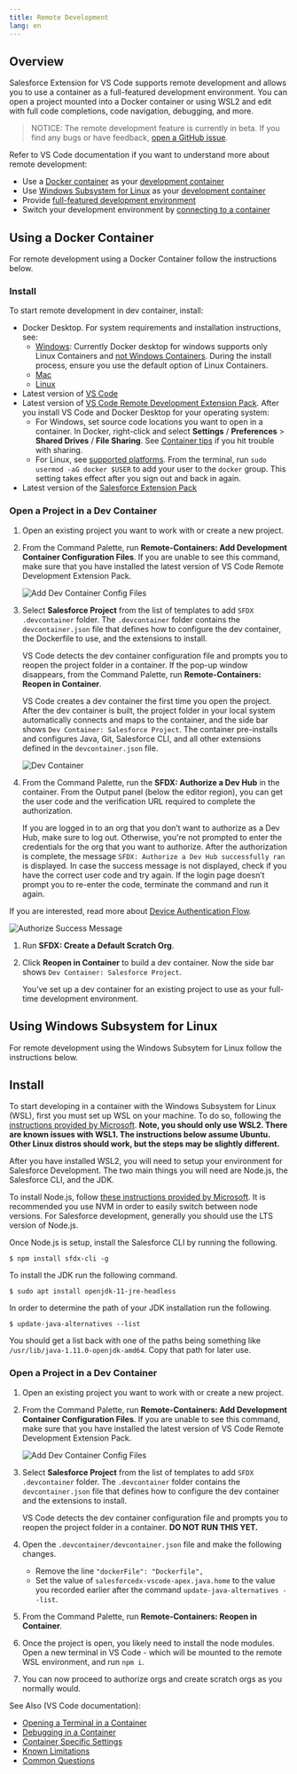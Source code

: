 ```yaml
---
title: Remote Development
lang: en
---
```


## Overview

Salesforce Extension for VS Code supports remote development and allows you to use a container as a full-featured development environment. You can open a project mounted into a Docker container or using WSL2 and edit with full code completions, code navigation, debugging, and more.

> NOTICE: The remote development feature is currently in beta. If you find any bugs or have feedback, [open a GitHub issue](./bugs-and-feedback).

Refer to VS Code documentation if you want to understand more about remote development:

- Use a [Docker container](https://www.docker.com/) as your [development container](https://code.visualstudio.com/docs/remote/containers#_indepth-setting-up-a-folder-to-run-in-a-container)
- Use [Windows Subsystem for Linux](https://docs.microsoft.com/en-us/windows/wsl/) as your [development container](https://code.visualstudio.com/docs/remote/wsl)
- Provide [full-featured development environment](https://code.visualstudio.com/docs/remote/remote-overview)
- Switch your development environment by [connecting to a container](https://code.visualstudio.com/docs/remote/containers)

## Using a Docker Container

For remote development using a Docker Container follow the instructions below.

### Install

To start remote development in dev container, install:

- Docker Desktop. For system requirements and installation instructions, see:
  - [Windows](https://docs.docker.com/docker-for-windows/install/): Currently Docker desktop for windows supports only Linux Containers and [not Windows Containers](https://code.visualstudio.com/docs/remote/containers#_known-limitations). During the install process, ensure you use the default option of Linux Containers.
  - [Mac](https://docs.docker.com/docker-for-mac/install/)
  - [Linux](https://docs.docker.com/install/linux/docker-ce/centos/)
- Latest version of [VS Code](https://code.visualstudio.com/download)
- Latest version of [VS Code Remote Development Extension Pack](https://marketplace.visualstudio.com/items?itemName=ms-vscode-remote.vscode-remote-extensionpack).
  After you install VS Code and Docker Desktop for your operating system:
  - For Windows, set source code locations you want to open in a container. In Docker, right-click and select **Settings** / **Preferences** > **Shared Drives** / **File Sharing**. See [Container tips](https://code.visualstudio.com/docs/remote/troubleshooting#_container-tips) if you hit trouble with sharing.
  - For Linux, see [supported platforms](https://docs.docker.com/install/#supported-platforms). From the terminal, run `sudo usermod -aG docker $USER` to add your user to the `docker` group. This setting takes effect after you sign out and back in again.
- Latest version of the [Salesforce Extension Pack](https://marketplace.visualstudio.com/items?itemName=salesforce.salesforcedx-vscode)

### Open a Project in a Dev Container

1. Open an existing project you want to work with or create a new project.
1. From the Command Palette, run **Remote-Containers: Add Development Container Configuration Files**.
   If you are unable to see this command, make sure that you have installed the latest version of VS Code Remote Development Extension Pack.

   ![Add Dev Container Config Files](./images/add_dev_container.png)

1. Select **Salesforce Project** from the list of templates to add `SFDX .devcontainer` folder. The `.devcontainer` folder contains the `devcontainer.json` file that defines how to configure the dev container, the Dockerfile to use, and the extensions to install.

   VS Code detects the dev container configuration file and prompts you to reopen the project folder in a container. If the pop-up window disappears, from the Command Palette, run **Remote-Containers: Reopen in Container**.

   VS Code creates a dev container the first time you open the project. After the dev container is built, the project folder in your local system automatically connects and maps to the container, and the side bar shows `Dev Container: Salesforce Project`. The container pre-installs and configures Java, Git, Salesforce CLI, and all other extensions defined in the `devcontainer.json` file.

   ![Dev Container](./images/devcontainer.png)

1. From the Command Palette, run the **SFDX: Authorize a Dev Hub** in the container. From the Output panel (below the editor region), you can get the user code and the verification URL required to complete the authorization.

   If you are logged in to an org that you don’t want to authorize as a Dev Hub, make sure to log out. Otherwise, you're not prompted to enter the credentials for the org that you want to authorize. After the authorization is complete, the message `SFDX: Authorize a Dev Hub successfully ran` is displayed. In case the success message is not displayed, check if you have the correct user code and try again. If the login page doesn’t prompt you to re-enter the code, terminate the command and run it again.

If you are interested, read more about [Device Authentication Flow](https://help.salesforce.com/articleView?id=remoteaccess_oauth_device_flow.htm&type=5).

![Authorize Success Message](./images/authorize_message.png)

1. Run **SFDX: Create a Default Scratch Org**.
1. Click **Reopen in Container** to build a dev container. Now the side bar shows `Dev Container: Salesforce Project`.

   You’ve set up a dev container for an existing project to use as your full-time development environment.

## Using Windows Subsystem for Linux

For remote development using the Windows Subsytem for Linux follow the instructions below.

## Install

To start developing in a container with the Windows Subsystem for Linux (WSL), first you must set up WSL on your machine. To do so, following the [instructions provided by Microsoft](https://docs.microsoft.com/en-us/windows/wsl/install-win10). **Note, you should only use WSL2. There are known issues with WSL1. The instructions below assume Ubuntu. Other Linux distros should work, but the steps may be slightly different.**

After you have installed WSL2, you will need to setup your environment for Salesforce Development. The two main things you will need are Node.js, the Salesforce CLI, and the JDK.

To install Node.js, follow [these instructions provided by Microsoft](https://docs.microsoft.com/en-us/windows/nodejs/setup-on-wsl2). It is recommended you use NVM in order to easily switch between node versions. For Salesforce development, generally you should use the LTS version of Node.js.

Once Node.js is setup, install the Salesforce CLI by running the following.

```
$ npm install sfdx-cli -g
```

To install the JDK run the following command.

```
$ sudo apt install openjdk-11-jre-headless
```

In order to determine the path of your JDK installation run the following.

```
$ update-java-alternatives --list
```

You should get a list back with one of the paths being something like `/usr/lib/java-1.11.0-openjdk-amd64`. Copy that path for later use.

### Open a Project in a Dev Container

1. Open an existing project you want to work with or create a new project.
1. From the Command Palette, run **Remote-Containers: Add Development Container Configuration Files**.
   If you are unable to see this command, make sure that you have installed the latest version of VS Code Remote Development Extension Pack.

   ![Add Dev Container Config Files](./images/add_dev_container.png)

1. Select **Salesforce Project** from the list of templates to add `SFDX .devcontainer` folder. The `.devcontainer` folder contains the `devcontainer.json` file that defines how to configure the dev container and the extensions to install.

   VS Code detects the dev container configuration file and prompts you to reopen the project folder in a container. **DO NOT RUN THIS YET.**

1. Open the `.devcontainer/devcontainer.json` file and make the following changes.

   - Remove the line `"dockerFile": "Dockerfile",`
   - Set the value of `salesforcedx-vscode-apex.java.home` to the value you recorded earlier after the command `update-java-alternatives --list`.

1. From the Command Palette, run **Remote-Containers: Reopen in Container**.

1. Once the project is open, you likely need to install the node modules. Open a new terminal in VS Code - which will be mounted to the remote WSL environment, and run `npm i`.

1. You can now proceed to authorize orgs and create scratch orgs as you normally would.

See Also (VS Code documentation):

- [Opening a Terminal in a Container](https://code.visualstudio.com/docs/remote/containers#_opening-a-terminal)
- [Debugging in a Container](https://code.visualstudio.com/docs/remote/containers#_debugging-in-a-container)
- [Container Specific Settings](https://code.visualstudio.com/docs/remote/containers#_container-specific-settings)
- [Known Limitations](https://code.visualstudio.com/docs/remote/containers#_known-limitations)
- [Common Questions](https://code.visualstudio.com/docs/remote/containers#_common-questions)
